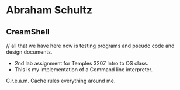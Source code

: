 # Abraham Schultz
## CreamShell

// all that we have here now is testing programs and pseudo code and design documents.


- 2nd lab assignment for Temples 3207 Intro to OS class.
- This is my implementation of a Command line interpreter. 

C.r.e.a.m.
Cache rules everything around me.
